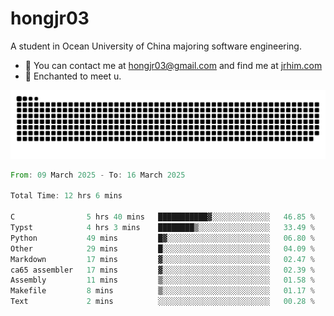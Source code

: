 # hongjr03

A student in Ocean University of China majoring software engineering.

- 📧 You can contact me at hongjr03@gmail.com and find me at [jrhim.com](https://jrhim.com/)
- 💜 Enchanted to meet u.

<picture>
  <source media="(prefers-color-scheme: dark)" srcset="https://raw.githubusercontent.com/hongjr03/hongjr03/output/github-contribution-grid-snake-dark.svg" />
  <source media="(prefers-color-scheme: light)" srcset="https://raw.githubusercontent.com/hongjr03/hongjr03/output/github-contribution-grid-snake.svg" />
  <img alt="github contribution grid snake animation" src="https://raw.githubusercontent.com/hongjr03/hongjr03/output/github-contribution-grid-snake.svg" />
</picture>

<!--START_SECTION:waka-->

```rust
From: 09 March 2025 - To: 16 March 2025

Total Time: 12 hrs 6 mins

C                5 hrs 40 mins   ███████████▓░░░░░░░░░░░░░   46.85 %
Typst            4 hrs 3 mins    ████████▒░░░░░░░░░░░░░░░░   33.49 %
Python           49 mins         █▓░░░░░░░░░░░░░░░░░░░░░░░   06.80 %
Other            29 mins         █░░░░░░░░░░░░░░░░░░░░░░░░   04.09 %
Markdown         17 mins         ▓░░░░░░░░░░░░░░░░░░░░░░░░   02.47 %
ca65 assembler   17 mins         ▓░░░░░░░░░░░░░░░░░░░░░░░░   02.39 %
Assembly         11 mins         ▒░░░░░░░░░░░░░░░░░░░░░░░░   01.58 %
Makefile         8 mins          ▒░░░░░░░░░░░░░░░░░░░░░░░░   01.17 %
Text             2 mins          ░░░░░░░░░░░░░░░░░░░░░░░░░   00.28 %
```

<!--END_SECTION:waka-->
